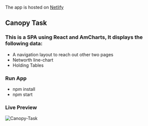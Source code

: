 The app is hosted on [Netlify](https://canopy-task.netlify.app)

## Canopy Task

### This is a SPA using React and AmCharts, It displays the following data:
* A navigation layout to reach out other two pages
* Networth line-chart
* Holding Tables

### Run App
* npm install
* npm start

### Live Preview 

![Canopy-Task](https://github.com/itzsunny/Canopy_Task/blob/master/ss_canopy_2.gif?raw=true)

